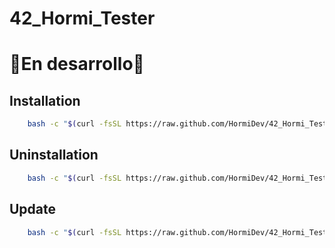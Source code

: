 # 42_Hormi_Tester

# 🚧En desarrollo👷

## Installation
```sh
	bash -c "$(curl -fsSL https://raw.github.com/HormiDev/42_Hormi_Tester/master/bin/install.sh)"
```

## Uninstallation
```sh
	bash -c "$(curl -fsSL https://raw.github.com/HormiDev/42_Hormi_Tester/master/bin/uninstall.sh)"
```

## Update
```sh
	bash -c "$(curl -fsSL https://raw.github.com/HormiDev/42_Hormi_Tester/master/bin/update.sh)"
```
